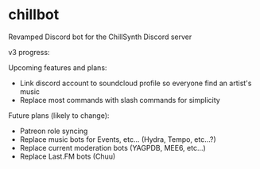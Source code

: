 # chillbot
Revamped Discord bot for the ChillSynth Discord server

v3 progress:

Upcoming features and plans:
- Link discord account to soundcloud profile so everyone find an artist's music
- Replace most commands with slash commands for simplicity

Future plans (likely to change):
- Patreon role syncing
- Replace music bots for Events, etc... (Hydra, Tempo, etc...?)
- Replace current moderation bots (YAGPDB, MEE6, etc...)
- Replace Last.FM bots (Chuu)
